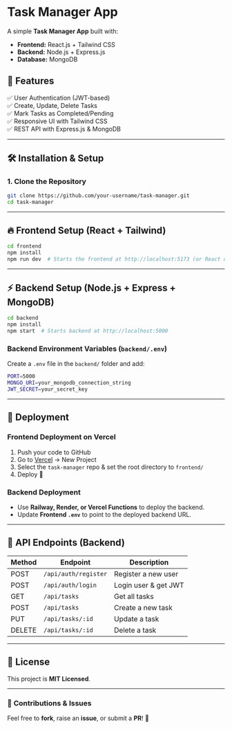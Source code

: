# Task Manager App

A simple **Task Manager App** built with:

- **Frontend:** React.js + Tailwind CSS
- **Backend:** Node.js + Express.js
- **Database:** MongoDB

## 🚀 Features

✅ User Authentication (JWT-based)  
✅ Create, Update, Delete Tasks  
✅ Mark Tasks as Completed/Pending  
✅ Responsive UI with Tailwind CSS  
✅ REST API with Express.js & MongoDB

---

## 🛠️ Installation & Setup

### **1. Clone the Repository**

```sh
git clone https://github.com/your-username/task-manager.git
cd task-manager
```

---

## 🔥 Frontend Setup (React + Tailwind)

```sh
cd frontend
npm install
npm run dev  # Starts the frontend at http://localhost:5173 (or React default port)
```

---

## ⚡ Backend Setup (Node.js + Express + MongoDB)

```sh
cd backend
npm install
npm start  # Starts backend at http://localhost:5000
```

### **Backend Environment Variables (`backend/.env`)**

Create a `.env` file in the `backend/` folder and add:

```sh
PORT=5000
MONGO_URI=your_mongodb_connection_string
JWT_SECRET=your_secret_key
```

---

## 🚀 Deployment

### **Frontend Deployment on Vercel**

1. Push your code to GitHub
2. Go to [Vercel](https://vercel.com/) → New Project
3. Select the `task-manager` repo & set the root directory to `frontend/`
4. Deploy 🎉

### **Backend Deployment**

- Use **Railway, Render, or Vercel Functions** to deploy the backend.
- Update **Frontend `.env`** to point to the deployed backend URL.

---

## 📌 API Endpoints (Backend)

| Method | Endpoint             | Description          |
| ------ | -------------------- | -------------------- |
| POST   | `/api/auth/register` | Register a new user  |
| POST   | `/api/auth/login`    | Login user & get JWT |
| GET    | `/api/tasks`         | Get all tasks        |
| POST   | `/api/tasks`         | Create a new task    |
| PUT    | `/api/tasks/:id`     | Update a task        |
| DELETE | `/api/tasks/:id`     | Delete a task        |

---

## 📜 License

This project is **MIT Licensed**.

---

### 🎯 **Contributions & Issues**

Feel free to **fork**, raise an **issue**, or submit a **PR**! 🚀

